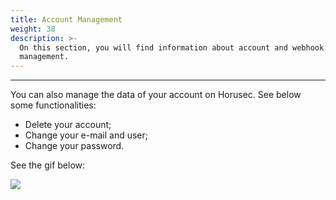 ```yaml
---
title: Account Management
weight: 38
description: >-
  On this section, you will find information about account and webhook
  management.
---
```


---

You can also manage the data of your account on Horusec. See below some functionalities: 

* Delete your account;
* Change your e-mail and user;
* Change your password.

See the gif below: 

![](/docs/gestaodecontaen_us.gif)
